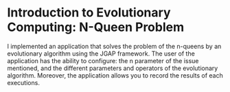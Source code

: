 Introduction to Evolutionary Computing: N-Queen Problem
=======
I implemented an application that solves the problem of the n-queens by an evolutionary algorithm using the JGAP framework.
The user of the application has the ability to configure: the n parameter of the issue mentioned, and the different parameters and operators of the evolutionary algorithm. Moreover, the application allows you to record the results of each executions.
